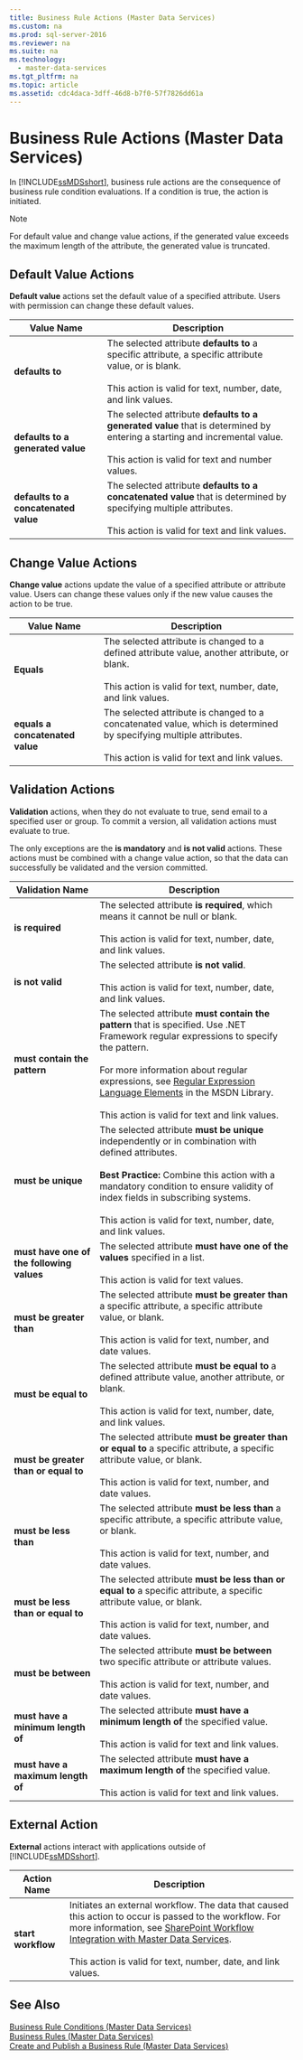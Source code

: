 ```yaml
---
title: Business Rule Actions (Master Data Services)
ms.custom: na
ms.prod: sql-server-2016
ms.reviewer: na
ms.suite: na
ms.technology: 
  - master-data-services
ms.tgt_pltfrm: na
ms.topic: article
ms.assetid: cdc4daca-3dff-46d8-b7f0-57f7826dd61a
---
```

# Business Rule Actions (Master Data Services)
  In [!INCLUDE[ssMDSshort](../../Token\Other/ssMDSshort_md.md)], business rule actions are the consequence of business rule condition evaluations. If a condition is true, the action is initiated.  
  
> [!NOTE]  
>  For default value and change value actions, if the generated value exceeds the maximum length of the attribute, the generated value is truncated.  
  
## Default Value Actions  
 **Default value** actions set the default value of a specified attribute. Users with permission can change these default values.  
  
|Value Name|Description|  
|----------------|-----------------|  
|**defaults to**|The selected attribute **defaults to** a specific attribute, a specific attribute value, or is blank.<br /><br /> This action is valid for text, number, date, and link values.|  
|**defaults to a generated value**|The selected attribute **defaults to a generated value** that is determined by entering a starting and incremental value.<br /><br /> This action is valid for text and number values.|  
|**defaults to a concatenated value**|The selected attribute **defaults to a concatenated value** that is determined by specifying multiple attributes.<br /><br /> This action is valid for text and link values.|  
  
## Change Value Actions  
 **Change value** actions update the value of a specified attribute or attribute value. Users can change these values only if the new value causes the action to be true.  
  
|Value Name|Description|  
|----------------|-----------------|  
|**Equals**|The selected attribute is changed to a defined attribute value, another attribute, or blank.<br /><br /> This action is valid for text, number, date, and link values.|  
|**equals a concatenated value**|The selected attribute is changed to a concatenated value, which is determined by specifying multiple attributes.<br /><br /> This action is valid for text and link values.|  
  
## Validation Actions  
 **Validation** actions, when they do not evaluate to true, send email to a specified user or group. To commit a version, all validation actions must evaluate to true.  
  
 The only exceptions are the **is mandatory** and **is not valid** actions. These actions must be combined with a change value action, so that the data can successfully be validated and the version committed.  
  
|Validation Name|Description|  
|---------------------|-----------------|  
|**is required**|The selected attribute **is required**, which means it cannot be null or blank.<br /><br /> This action is valid for text, number, date, and link values.|  
|**is not valid**|The selected attribute **is not valid**.<br /><br /> This action is valid for text, number, date, and link values.|  
|**must contain the pattern**|The selected attribute **must contain the pattern** that is specified. Use .NET Framework regular expressions to specify the pattern.<br /><br /> For more information about regular expressions, see [Regular Expression Language Elements](http://go.microsoft.com/fwlink/?LinkId=164401) in the MSDN Library.<br /><br /> This action is valid for text and link values.|  
|**must be unique**|The selected attribute **must be unique** independently or in combination with defined attributes.<br /><br /> **Best Practice:** Combine this action with a mandatory condition to ensure validity of index fields in subscribing systems.<br /><br /> This action is valid for text, number, date, and link values.|  
|**must have one of the following values**|The selected attribute **must have one of the values** specified in a list.<br /><br /> This action is valid for text values.|  
|**must be greater than**|The selected attribute **must be greater than** a specific attribute, a specific attribute value, or blank.<br /><br /> This action is valid for text, number, and date values.|  
|**must be equal to**|The selected attribute **must be equal to** a defined attribute value, another attribute, or blank.<br /><br /> This action is valid for text, number, date, and link values.|  
|**must be greater than or equal to**|The selected attribute **must be greater than or equal to** a specific attribute, a specific attribute value, or blank.<br /><br /> This action is valid for text, number, and date values.|  
|**must be less than**|The selected attribute **must be less than** a specific attribute, a specific attribute value, or blank.<br /><br /> This action is valid for text, number, and date values.|  
|**must be less than or equal to**|The selected attribute **must be less than or equal to** a specific attribute, a specific attribute value, or blank.<br /><br /> This action is valid for text, number, and date values.|  
|**must be between**|The selected attribute **must be between** two specific attribute or attribute values.<br /><br /> This action is valid for text, number, and date values.|  
|**must have a minimum length of**|The selected attribute **must have a minimum length of** the specified value.<br /><br /> This action is valid for text and link values.|  
|**must have a maximum length of**|The selected attribute **must have a maximum length of** the specified value.<br /><br /> This action is valid for text and link values.|  
  
## External Action  
 **External** actions interact with applications outside of [!INCLUDE[ssMDSshort](../../Token\Other/ssMDSshort_md.md)].  
  
|Action Name|Description|  
|-----------------|-----------------|  
|**start workflow**|Initiates an external workflow. The data that caused this action to occur is passed to the workflow. For more information, see [SharePoint Workflow Integration with Master Data Services](http://msdn.microsoft.com/library/gg690195.aspx).<br /><br /> This action is valid for text, number, date, and link values.|  
  
## See Also  
 [Business Rule Conditions &#40;Master Data Services&#41;](../Topic/Business%20Rule%20Conditions%20\(Master%20Data%20Services\).md)   
 [Business Rules &#40;Master Data Services&#41;](../Topic/Business%20Rules%20\(Master%20Data%20Services\).md)   
 [Create and Publish a Business Rule &#40;Master Data Services&#41;](../Topic/Create%20and%20Publish%20a%20Business%20Rule%20\(Master%20Data%20Services\).md)  
  
  